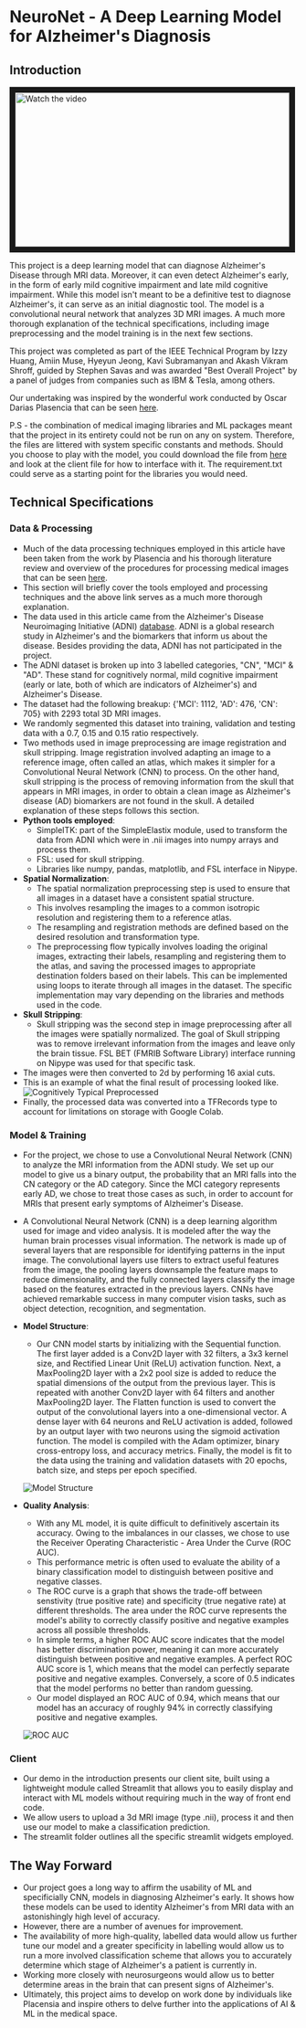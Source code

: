 # NeuroNet - A Deep Learning Model for Alzheimer's Diagnosis 

## Introduction

<a href="http://www.youtube.com/watch?feature=player_embedded&v=2NbneOf9Md4" target="_blank">
 <img src="http://img.youtube.com/vi/2NbneOf9Md4/mqdefault.jpg" alt="Watch the video" width="480" height="270" border="10" />
</a>

This project is a deep learning model that can diagnose Alzheimer's Disease through MRI data. Moreover, it can even detect Alzheimer's early, in the form of early mild cognitive impairment and late mild cognitive impairment. While this model isn't meant to be a definitive test to diagnose Alzheimer's, it can serve as an initial diagnostic tool. The model is a convolutional neural network that analyzes 3D MRI images. A much more thorough explanation of the technical specifications, including image preprocessing and the model training is in the next few sections.

This project was completed as part of the IEEE Technical Program by Izzy Huang, Amiin Muse, Hyeyun Jeong, Kavi Subramanyan and Akash Vikram Shroff, guided by Stephen Savas and was awarded "Best Overall Project" by a panel of judges from companies such as IBM & Tesla, among others.

Our undertaking was inspired by the wonderful work conducted by Oscar Darias Plasencia that can be seen [here](https://towardsdatascience.com/alzheimer-diagnosis-with-deep-learning-a-survey-265406fa542a). 

P.S - the combination of medical imaging libraries and ML packages meant that the project in its entirety could not be run on any on system. Therefore, the files are littered with system specific constants and methods. Should you choose to play with the model, you could download the file from [here](https://drive.google.com/file/d/1KPfZXW8-9cdQqYKw4PNOimw4P23CXg1Y/view?usp=sharing) and look at the client file for how to interface with it. The requirement.txt could serve as a starting point for the libraries you would need.

## Technical Specifications

### Data & Processing

- Much of the data processing techniques employed in this article have been taken from the work by Plasencia and his thorough literature review and overview of the procedures for processing medical images that can be seen [here](https://towardsdatascience.com/alzheimer-diagnosis-with-deep-learning-data-preprocessing-4521d6e6ebeb). 
- This section will briefly cover the tools employed and processing techniques and the above link serves as a much more thorough explanation.  
- The data used in this article came from the Alzheimer's Disease Neuroimaging Initiative (ADNI) [database](https://adni.loni.usc.edu/study-design/). ADNI is a global research study in Alzheimer's and the biomarkers that inform us about the disease. Besides providing the data, ADNI has not participated in the project. 
- The ADNI dataset is broken up into 3 labelled categories, "CN", "MCI" & "AD". These stand for cognitively normal, mild cognitive impairment (early or late, both of which are indicators of Alzheimer's) and Alzheimer's Disease.
- The dataset had the following breakup:
{'MCI': 1112, 'AD': 476, 'CN': 705} with 2293 total 3D MRI images. 
- We randomly segmented this dataset into training, validation and testing data with a 0.7, 0.15 and 0.15 ratio respectively.
- Two methods used in image preprocessing are image registration and skull stripping. Image registration involved adapting an image to a reference image, often called an atlas, which makes it simpler for a Convolutional Neural Network (CNN) to process. On the other hand, skull stripping is the process of removing information from the skull that appears in MRI images, in order to obtain a clean image as Alzheimer's disease (AD) biomarkers are not found in the skull. A detailed explanation of these steps follows this section. 
- **Python tools employed**: 
    - SimpleITK: part of the SimpleElastix module, used to transform the data from ADNI which were in .nii images into numpy arrays and process them.
    - FSL: used for skull stripping.
    - Libraries like numpy, pandas, matplotlib, and FSL interface in Nipype. 
- **Spatial Normalization**:
    - The spatial normalization preprocessing step is used to ensure that all images in a dataset have a consistent spatial structure.
    - This involves resampling the images to a common isotropic resolution and registering them to a reference atlas. 
    - The resampling and registration methods are defined based on the desired resolution and transformation type.
    - The preprocessing flow typically involves loading the original images, extracting their labels, resampling and registering them to the atlas, and saving the processed images to appropriate destination folders based on their labels. This can be implemented using loops to iterate through all images in the dataset. The specific implementation may vary depending on the libraries and methods used in the code.
- **Skull Stripping**:
    - Skull stripping was the second step in image preprocessing after all the images were spatially normalized. The goal of Skull stripping was to remove irrelevant information from the images and leave only the brain tissue. FSL BET (FMRIB Software Library) interface running on Nipype was used for that specific task. 
- The images were then converted to 2d by performing 16 axial cuts. 
- This is an example of what the final result of processing looked like.
![Cognitively Typical Preprocessed](https://github.com/srsavas42/IE3_ML/blob/main/resources/cognitive_typical_preprocessed.png)
- Finally, the processed data was converted into a TFRecords type to account for limitations on storage with Google Colab.

### Model & Training

- For the project, we chose to use a Convolutional Neural Network (CNN) to analyze the MRI information from the ADNI study. We set up our model to give us a binary output, the probability that an MRI falls into the CN category or the AD category. Since the MCI category represents early AD, we chose to treat those cases as such, in order to account for MRIs that present early symptoms of Alzheimer's Disease.
- A Convolutional Neural Network (CNN) is a deep learning algorithm used for image and video analysis. It is modeled after the way the human brain processes visual information. The network is made up of several layers that are responsible for identifying patterns in the input image. The convolutional layers use filters to extract useful features from the image, the pooling layers downsample the feature maps to reduce dimensionality, and the fully connected layers classify the image based on the features extracted in the previous layers. CNNs have achieved remarkable success in many computer vision tasks, such as object detection, recognition, and segmentation.
- **Model Structure**:
    - Our CNN model starts by initializing with the Sequential function. The first layer added is a Conv2D layer with 32 filters, a 3x3 kernel size, and Rectified Linear Unit (ReLU) activation function. Next, a MaxPooling2D layer with a 2x2 pool size is added to reduce the spatial dimensions of the output from the previous layer. This is repeated with another Conv2D layer with 64 filters and another MaxPooling2D layer. The Flatten function is used to convert the output of the convolutional layers into a one-dimensional vector. A dense layer with 64 neurons and ReLU activation is added, followed by an output layer with two neurons using the sigmoid activation function. The model is compiled with the Adam optimizer, binary cross-entropy loss, and accuracy metrics. Finally, the model is fit to the data using the training and validation datasets with 20 epochs, batch size, and steps per epoch specified.

    ![Model Structure](https://github.com/srsavas42/IE3_ML/blob/main/resources/model.png)

- **Quality Analysis**:
    - With any ML model, it is quite difficult to definitively ascertain its accuracy. Owing to the imbalances in our classes, we chose to use the Receiver Operating Characteristic - Area Under the Curve (ROC AUC). 
    - This performance metric is often used to evaluate the ability of a binary classification model to distinguish between positive and negative classes. 
    - The ROC curve is a graph that shows the trade-off between senstivity (true positive rate) and specificity (true negative rate) at different thresholds. The area under the ROC curve represents the model's ability to correctly classify positive and negative examples across all possible thresholds.
    - In simple terms, a higher ROC AUC score indicates that the model has better discrimination power, meaning it can more accurately distinguish between positive and negative examples. A perfect ROC AUC score is 1, which means that the model can perfectly separate positive and negative examples. Conversely, a score of 0.5 indicates that the model performs no better than random guessing.
    - Our model displayed an ROC AUC of 0.94, which means that our model has an accuracy of roughly 94% in correctly classifying positive and negative examples. 

    ![ROC AUC](https://github.com/srsavas42/IE3_ML/blob/main/resources/roc_auc.png)

### Client

- Our demo in the introduction presents our client site, built using a lightweight module called Streamlit that allows you to easily display and interact with ML models without requiring much in the way of front end code.
- We allow users to upload a 3d MRI image (type .nii), process it and then use our model to make a classification prediction.
- The streamlit folder outlines all the specific streamlit widgets employed.

## The Way Forward

- Our project goes a long way to affirm the usability of ML and specificially CNN, models in diagnosing Alzheimer's early. It shows how these models can be used to identity Alzheimer's from MRI data with an astonishingly high level of accuracy. 
- However, there are a number of avenues for improvement. 
- The availability of more high-quality, labelled data would allow us further tune our model and a greater specificity in labelling would allow us to run a more involved classification scheme that allows you to accurately determine which stage of Alzheimer's a patient is currently in. 
- Working more closely with neurosurgeons would allow us to better determine areas in the brain that can present signs of Alzheimer's. 
- Ultimately, this project aims to develop on work done by individuals like Placensia and inspire others to delve further into the applications of AI & ML in the medical space.
